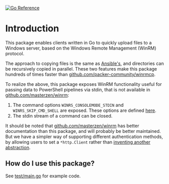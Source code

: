 [![Go Reference](https://pkg.go.dev/badge/github.com/jbrekelmans/go-winrm.svg)](https://pkg.go.dev/github.com/jbrekelmans/go-winrm)

# Introduction
This package enables clients written in Go to quickly upload files to a Windows server, based on the Windows Remote Management (WinRM) protocol.

The approach to copying files is the same as [Ansible's](https://github.com/ansible/ansible/blob/7092c196ed0f0e1ee9a53d4040d5ff8c509c05b6/lib/ansible/plugins/connection/winrm.py#L586), and directories can be recursively copied in parallel. These two features make this package hundreds of times faster than [github.com/packer-community/winrmcp](https://github.com/packer-community/winrmcp).

To realize the above, this package exposes WinRM functionality useful for passing data to PowerShell pipelines via stdin, that is not available in [github.com/masterzen/winrm](https://github.com/masterzen/winrm):
1. The command options `WINRS_CONSOLEMODE_STDIN` and `WINRS_SKIP_CMD_SHELL` are exposed. These options are defined [here](https://docs.microsoft.com/en-us/openspecs/windows_protocols/ms-wsmv/c793e333-c409-43c6-a2eb-6ae2489c7ef4).
1. The stdin stream of a command can be closed.

It should be noted that [github.com/masterzen/winrm](https://github.com/masterzen/winrm) has better documentation than this package, and will probably be better maintained. But we have a simpler way of supporting different authentication methods, by allowing users to set a `*http.Client` rather than [inventing another abstraction](https://github.com/masterzen/winrm/blob/4a130fc515aca28ec62aa873750017eb2094b344/client.go#L25).

## How do I use this package?
See [test/main.go](test/main.go) for example code.

